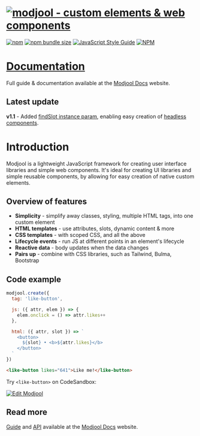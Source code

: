 <!-- suppress ALL -->
<h1>
  <span></span>
  <a href="https://modjool.js.org"><img alt="modjool - custom elements  & web components" src="https://modjool-docs.vercel.app/images/mj_logo.png" align="center"></a>
  <br/>
</h1>

<p>
  <a href="https://www.npmjs.com/package/modjool"><img src="https://img.shields.io/npm/v/modjool?style=flat-square" alt="npm"></a> <a href="https://bundlephobia.com/result?p=modjool@latest"><img src="https://img.shields.io/bundlephobia/minzip/modjool?color=%2346C018&amp;label=minzip&amp;style=flat-square" alt="npm bundle size"></a> <a href="https://standardjs.com"><img src="https://img.shields.io/badge/code_style-standard-brightgreen.svg?style=flat-square" alt="JavaScript Style Guide"></a> <a href="https://www.npmjs.com/package/modjool"><img src="https://img.shields.io/npm/l/modjool?color=%2346C018&amp;style=flat-square" alt="NPM"></a> <!--[![GitHub last commit](https://img.shields.io/github/last-commit/CTNicholas/modjool?color=%2346C018&style=flat-square)](https://github.com/CTNicholas/modjool/)-->
</p>

# [Documentation](https://modjool.js.org)
Full guide & documentation available at the [Modjool Docs](https://modjool.js.org) website.

## Latest update
**v1.1** - Added [findSlot instance param](https://modjool.js.org/docs/slots#slot-elements), enabling easy creation of [headless components](https://modjool.js.org/docs/headless-components). 


# Introduction
 Modjool is a lightweight JavaScript framework for creating user interface libraries
 and simple web components. It's ideal for creating UI libraries and simple reusable components, by
 allowing for easy creation of native custom elements.
 


   
## Overview of features

* **Simplicity** - simplify away classes, styling, multiple HTML tags, into one custom element
* **HTML templates** - use attributes, slots, dynamic content & more
* **CSS templates** - with scoped CSS, and all the above
* **Lifecycle events** - run JS at different points in an element's lifecycle
* **Reactive data** - body updates when the data changes
* **Pairs up** - combine with CSS libraries, such as Tailwind, Bulma, Bootstrap
 
 
## Code example
```javascript
modjool.create({
  tag: 'like-button',

  js: ({ attr, elem }) => {
    elem.onclick = () => attr.likes++    
  },

  html: ({ attr, slot }) => `
    <button>
      ${slot} • <b>${attr.likes}</b>
    </button>
  `
})
```

 ```html
<like-button likes="641">Like me!</like-button>
```

Try `<like-button>` on CodeSandbox:

[![Edit Modjool <like-button>](https://codesandbox.io/static/img/play-codesandbox.svg)](https://codesandbox.io/s/modjool-like-button-6gfyo?fontsize=14&hidenavigation=1&theme=dark&file=/like-button.js)

## Read more
[Guide](https://modjool.js.org/docs) and [API](https://modjool.js.org/api) available at the [Modjool Docs](https://modjool.js.org) website.
